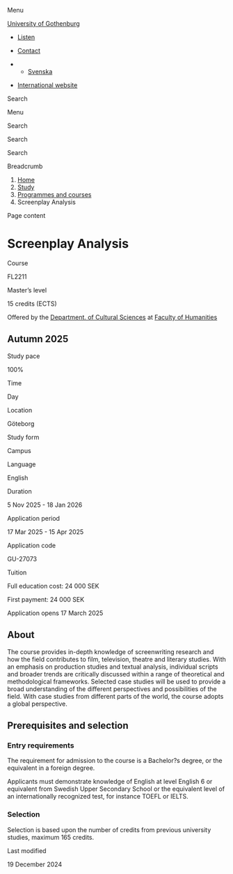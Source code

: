 Menu

[University of Gothenburg](/en)

- [Listen](//app-eu.readspeaker.com/cgi-bin/rsent?customerid=9467&lang=en_uk&readclass=region--content&url=https%3A%2F%2Fwww.gu.se%2Fen%2Fstudy-gothenburg%2Fscreenplay-analysis-fl2211 "Listen with ReadSpeaker")

- [Contact](/en/contact)

- - [Svenska](/studera/hitta-utbildning/manusanalys-fl2211)
- [International website](/en/study-gothenburg/screenplay-analysis-fl2211)

Search


Menu


Search


Search

Search

Breadcrumb

1. [Home](/en)
2. [Study](/en/study-in-gothenburg)
3. [Programmes and courses](/en/study-in-gothenburg/study-options)
4. Screenplay Analysis


Page content

# Screenplay Analysis

Course


FL2211


Master’s level



15 credits (ECTS)



Offered by the
[Department. of Cultural Sciences](https://www.gu.se/en/cultural-sciences)
at
[Faculty of Humanities](https://www.gu.se/en/humanities)

## Autumn 2025

Study pace


100%

Time


Day

Location


Göteborg

Study form


Campus

Language


English

Duration


5 Nov 2025
\- 18 Jan 2026

Application period


17 Mar 2025
\- 15 Apr 2025

Application code


GU-27073

Tuition


Full education cost: 24 000 SEK

First payment: 24 000 SEK

Application opens 17 March 2025


## About

The course provides in-depth knowledge of screenwriting research and how the field contributes to film, television, theatre and literary studies. With an emphasis on production studies and textual analysis, individual scripts and broader trends are critically discussed within a range of theoretical and methodological frameworks. Selected case studies will be used to provide a broad understanding of the different perspectives and possibilities of the field. With case studies from different parts of the world, the course adopts a global perspective.

## Prerequisites and selection

### Entry requirements

The requirement for admission to the course is a Bachelor?s degree, or the equivalent in a foreign degree.

Applicants must demonstrate knowledge of English at level English 6 or equivalent from Swedish Upper Secondary School or the equivalent level of an internationally recognized test, for instance TOEFL or IELTS.

### Selection

Selection is based upon the number of credits from previous university studies, maximum 165 credits.

Last modified


19 December 2024